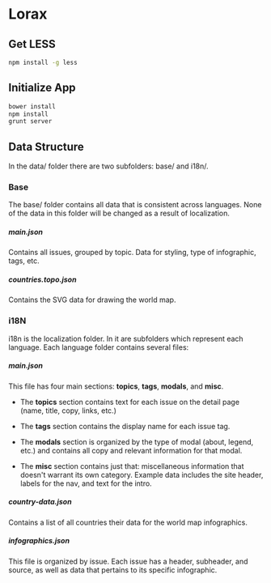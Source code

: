 Lorax
=====

## Get LESS
```sh
npm install -g less
```

## Initialize App

```sh
bower install
npm install
grunt server
```

## Data Structure

In the data/ folder there are two subfolders: base/ and i18n/.

### Base

The base/ folder contains all data that is consistent across languages. None of the data in this folder will be changed as a result of localization. 

##### main.json
Contains all issues, grouped by topic. Data for styling, type of infographic, tags, etc.

##### countries.topo.json
Contains the SVG data for drawing the world map.

### i18N

i18n is the localization folder. In it are subfolders which represent each language. Each language folder contains several files:

##### main.json
This file has four main sections: **topics**, **tags**, **modals**, and **misc**. <br>

* The **topics** section contains text for each issue on the detail page (name, title, copy, links, etc.)

* The **tags** section contains the display name for each issue tag.

* The **modals** section is organized by the type of modal (about, legend, etc.) and contains all copy and relevant information for that modal.

* The **misc** section contains just that: miscellaneous information that doesn't warrant its own category. Example data includes the site header, labels for the nav, and text for the intro.

##### country-data.json

Contains a list of all countries their data for the world map infographics.

##### infographics.json

This file is organized by issue. Each issue has a header, subheader, and source, as well as data that pertains to its specific infographic.